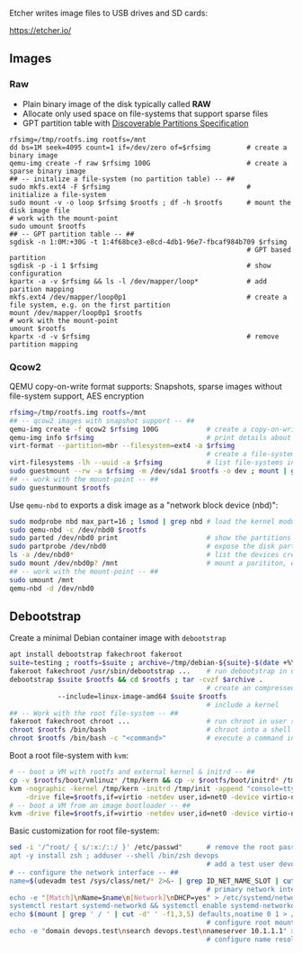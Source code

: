 
Etcher writes image files to USB drives and SD cards:

<https://etcher.io/>

## Images

### Raw 

* Plain binary image of the disk typically called **RAW**
* Allocate only used space on file-systems that support sparse files 
* GPT partition table with [Discoverable Partitions Specification](https://www.freedesktop.org/wiki/Specifications/DiscoverablePartitionsSpec/)

```
rfsimg=/tmp/rootfs.img rootfs=/mnt
dd bs=1M seek=4095 count=1 if=/dev/zero of=$rfsimg         # create a binary image
qemu-img create -f raw $rfsimg 100G                        # create a sparse binary image
## -- initalize a file-system (no partition table) -- ##
sudo mkfs.ext4 -F $rfsimg                                  # initialize a file-system
sudo mount -v -o loop $rfsimg $rootfs ; df -h $rootfs      # mount the disk image file
# work with the mount-point
sudo umount $rootfs
## -- GPT partition table -- ##
sgdisk -n 1:0M:+30G -t 1:4f68bce3-e8cd-4db1-96e7-fbcaf984b709 $rfsimg 
                                                           # GPT based partition
sgdisk -p -i 1 $rfsimg                                     # show configuration
kpartx -a -v $rfsimg && ls -l /dev/mapper/loop*            # add parition mapping
mkfs.ext4 /dev/mapper/loop0p1                              # create a file system, e.g. on the first partition
mount /dev/mapper/loop0p1 $rootfs                         
# work with the mount-point
umount $rootfs                          
kpartx -d -v $rfsimg                                       # remove partition mapping
```

### Qcow2

QEMU copy-on-write format supports: Snapshots, sparse images without file-system support, AES encryption

```bash
rfsimg=/tmp/rootfs.img rootfs=/mnt
## -- qcow2 images with snapshot support -- ##
qemu-img create -f qcow2 $rfsimg 100G            # create a copy-on-write image file
qemu-img info $rfsimg                            # print details about a disk image
virt-format --partition=mbr --filesystem=ext4 -a $rfsimg         
                                                 # create a file-system in the image file
virt-filesystems -lh --uuid -a $rfsimg           # list file-systems in image file
sudo guestmount --rw -a $rfsimg -m /dev/sda1 $rootfs -o dev ; mount | grep $rootfs
## -- work with the mount-point -- ##
sudo guestunmount $rootfs
```

Use `qemu-nbd` to exports a disk image as a "network block device (nbd)":

```bash
sudo modprobe nbd max_part=16 ; lsmod | grep nbd # load the kernel module
sudo qemu-nbd -c /dev/nbd0 $rootfs 
sudo parted /dev/nbd0 print                      # show the partitions
sudo partprobe /dev/nbd0                         # expose the disk partitions, if missing
ls -a /dev/nbd0*                                 # list the devices created for each partition
sudo mount /dev/nbd0p? /mnt                      # mount a parititon, e.g. nbd0p1
## -- work with the mount-point -- ##
sudo umount /mnt
qemu-nbd -d /dev/nbd0                           
```

## Debootstrap

Create a minimal Debian container image with `debootstrap`

```bash
apt install debootstrap fakechroot fakeroot      
suite=testing ; rootfs=$suite ; archive=/tmp/debian-${suite}-$(date +%Y%m%dT%H%M%S).tar.gz
fakeroot fakechroot /usr/sbin/debootstrap ...    # run debootstrap in user space
debootstrap $suite $rootfs && cd $rootfs ; tar -cvzf $archive .
                                                 # create an compressed archive 
            --include=linux-image-amd64 $suite $rootfs    
                                                 # include a kernel
## -- Work with the root file-system -- ##
fakeroot fakechroot chroot ...                   # run chroot in user space
chroot $rootfs /bin/bash                         # chroot into a shell
chroot $rootfs /bin/bash -c "<command>"          # execute a command in a chroot 
```

Boot a root file-system with `kvm`:

```bash
# -- boot a VM with rootfs and external kernel & initrd -- ##
cp -v $rootfs/boot/vmlinuz* /tmp/kern && cp -v $rootfs/boot/initrd* /tmp/init
kvm -nographic -kernel /tmp/kern -initrd /tmp/init -append "console=ttyS0 root=/dev/vda rw" \
    -drive file=$rootfs,if=virtio -netdev user,id=net0 -device virtio-net-pci,netdev=net0
# -- boot a VM from an image bootloader -- ##
kvm -drive file=$rootfs,if=virtio -netdev user,id=net0 -device virtio-net-pci,netdev=net0
```

Basic customization for root file-system:

```bash
sed -i '/^root/ { s/:x:/::/ }' /etc/passwd"      # remove the root password for tests
apt -y install zsh ; adduser --shell /bin/zsh devops
                                                 # add a test user devops
# -- configure the network interface -- ##
name=$(udevadm test /sys/class/net/* 2>&- | grep ID_NET_NAME_SLOT | cut -d= -f2)
                                                 # primary network interface
echo -e "[Match]\nName=$name\n[Network]\nDHCP=yes" > /etc/systemd/network/$name.network
systemctl restart systemd-networkd && systemctl enable systemd-networkd
echo $(mount | grep ' / ' | cut -d' ' -f1,3,5) defaults,noatime 0 1 > /etc/fstab
                                                 # configure root mount on boot
echo -e "domain devops.test\nsearch devops.test\nnameserver 10.1.1.1" > /etc/resolv.conf
                                                 # configure name resolution
```
